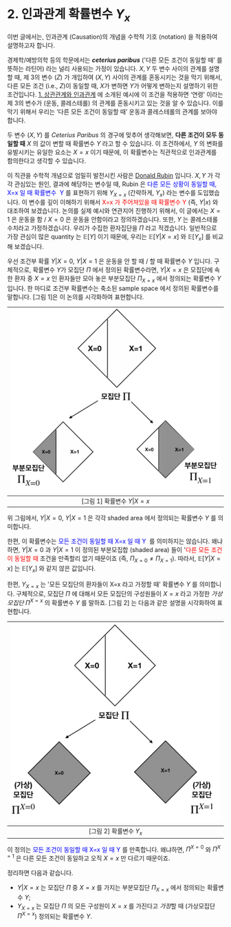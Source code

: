 $$\newcommand{\water}{H_{2}O}$$
# 2. 인과관계 확률변수 $Y_x$ 

이번 글에서는, 인과관계 (Causation)의 개념을 수학적 기호 (notation) 을 적용하여 설명하고자 합니다. 

경제학/예방의학 등의 학문에서는 ***ceterius paribus*** ('다른 모든 조건이 동일할 때' 를 뜻하는 라틴어) 라는 널리 사용되는 가정이 있습니다. $X,Y$ 두 변수 사이의 관계를 설명할 때, 제 3의 변수 ($Z$) 가 개입하여 $(X,Y)$ 사이의 관계를 혼동시키는 것을 막기 위해서, 다른 모든 조건 (i.e., $Z$)이 동일할 때, $X$가 변하면 $Y$가 어떻게 변하는지 설명하기 위한 조건입니다.  [1. 상관관계와 인과관계](https://github.com/yonghanjung/causalblog-Kor/blob/master/Journey%20to%20SCM/1.%20%EC%83%81%EA%B4%80%EA%B4%80%EA%B3%84%EC%99%80%20%EC%9D%B8%EA%B3%BC%EA%B4%80%EA%B3%84.md) 에 소개된 예시에 이 조건을 적용하면 ‘연령’ 이라는 제 3의 변수가 (운동, 콜레스테롤) 의 관계를 혼동시키고 있는 것을 알 수 있습니다. 이를 막기 위해서 우리는 ‘다른 모든 조건이 동일할 때’ 운동과 콜레스테롤의 관계를 보아야 합니다. 

두 변수 ($X,Y$) 를  *Ceterius Paribus* 의 경구에 맞추어 생각해보면,  **다른 조건이 모두 동일할 때** $X$ 의 값이 변할 때 확률변수 $Y$ 라고 할 수 있습니다. 이 조건하에서, $Y$ 의 변화를 유발시키는 유일한 요소는 $X=x$ 이기 때문에, 이 확률변수는 직관적으로 인과관계를 함의한다고 생각할 수 있습니다.

이 직관을 수학적 개념으로 엄밀히 발전시킨 사람은 [Donald Rubin](https://en.wikipedia.org/wiki/Donald_Rubin) 입니다. $X,Y$ 가 각각 관심있는 원인, 결과에 해당하는 변수일 때, Rubin 은 <span style="color:blue">다른 모든 상황이 동일할 때, X=x 일 때 확률변수  Y </span>를 표현하기 위해 $Y_{X=x}$ (간략하게, $Y_x$) 라는 변수를 도입했습니다. 이 변수를 깊이 이해하기 위해서 <span style="color:red"> X=x 가 주어져있을 때 확률변수 Y </span> (즉, $Y\vert x$) 와 대조하여 보겠습니다. 논의를 실제 예시와 연관지어 진행하기 위해서, 이 글에서는  $X=1$ 은 운동을 함 / $X=0$ 은 운동을 안함이라고 정의하겠습니다. 또한, $Y$ 는 콜레스테롤 수치라고 가정하겠습니다. 우리가 수집한 환자집단을 $\Pi$ 라고 적겠습니다. 일반적으로 가장 관심이 많은 quantity 는 $\mathbb{E}\left[Y\right]$ 이기 때문에, 우리는 $\mathbb{E}\left[Y \vert X=x\right]$ 와 $\mathbb{E}\left[Y_x\right]$ 를 비교해 보겠습니다. 

우선 조건부 확률 $Y\vert X=0$, $Y \vert X=1$ 은 운동을 안 할 때 / 할 때 확률변수 $Y$ 입니다. 구체적으로, 확률변수 $Y$가 모집단 $\Pi$ 에서 정의된 확률변수라면, $Y \vert X=x$ 은 모집단에 속한 환자 중 $X=x$ 인 환자들만 모아 놓은 부분모집단 $\Pi_{X=x}$  에서 정의되는 확률변수 $Y$ 입니다. 한 마디로 조건부 확률변수는 축소된 sample space 에서 정의된 확률변수를 말합니다. [그림 1]은 이 논의를 시각화하여 표현합니다. 

| <img src="Figure/conditional.png" width="500px"> |
| :----------------------------------------------: |
|       [그림 1] 확률변수 $Y\vert X=x$         |

위 그림에서, $Y\vert X=0$, $Y \vert X=1$ 은 각각 shaded area 에서 정의되는 확률변수 $Y$ 를 의미합니다. 

한편, 이 확률변수는 <span style="color:blue">모든 조건이 동일할 때 X=x 일 때 Y </span> 를 의미하지는 않습니다. 왜냐하면, $Y \vert X=0$ 과 $Y \vert X=1$ 이 정의된 부분모집합 (shaded area) 들이 '<span style="color:red">다른 모든 조건이 동일할 때 </span> 조건을 만족할리 없기 때문이죠 (즉, $\Pi_{X=0} \neq \Pi_{X=1}$). 따라서, $\mathbb{E}[Y \vert X=x]$ 는 $\mathbb{E}[Y_x]$ 와 같지 않은 값입니다. 

한편, $Y_{X=x}$ 는 '모든 모집단의 환자들이 X=x 라고 가정할 때'  확률변수 $Y$ 를 의미합니다. 구체적으로, 모집단 $\Pi$ 에 대해서 모든 모집단의 구성원들이 $X=x$ 라고 가정한 *가상모집단* $\Pi^{X=x}$ 의 확률변수 $Y$ 를 말하죠. [그림 2] 는 다음과 같은 설명을 시각화하여 표현합니다. 

| <img src="Figure/hypothetical.png" width="500px"> |
| :----------------------------------------------: |
|       [그림 2] 확률변수 $Y_{x}$         |

이 정의는 <span style="color:blue">모든 조건이 동일할 때 X=x 일 때 Y </span> 를 만족합니다. 왜냐하면, $\Pi^{X=0}$ 와 $\Pi^{X=1}$ 은 다른 모든 조건이 동일하고 오직 $X=x$ 만 다르기 때문이죠. 

정리하면 다음과 같습니다. 

* $Y \vert X=x$ 는 모집단 $\Pi$ 중 $X=x$ 를 가지는 부분모집단 $\Pi_{X=x}$ 에서 정의되는 확률변수 $Y$; 
* $Y_{X=x}$ 는 모집단 $\Pi$ 의 모든 구성원이 $X=x$ 를 가진다고 *가정*할 때 (가상모집단 $\Pi^{X=x}$) 정의되는 확률변수 $Y$. 







